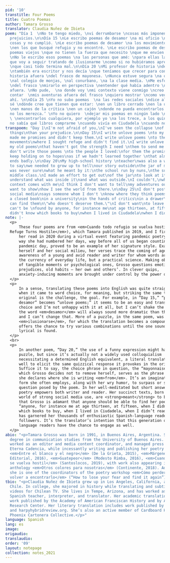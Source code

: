 ```yaml
---
pid: '10'
transtitle: Four Poems
title: Cuatro Poemas
author: Tamara Grosso
translator: Claudia Nuñez de Ibieta
poem: "Día 1  \nNo te tengo miedo, \nvi derrumbarse \ncosas más imponentes \nque tus
  prejuicios.\n\nDía 15 \nLe escribo poemas de desamor \na mi oficio \nque me prometió
  cosas y no cumplió. \nLe escribo poemas de desamor \na los movimientos políticos
  \nen los que busqué refugio y no encontré. \nLe escribo poemas de desamor \na mis
  poemas viejos \nque no tienen la fuerza que necesito \nque me envíen desde el pasado.
  \nNo le escribo esos poemas \na las personas que amé: \npara ellas la promesa \nde
  que voy a seguir tratando de ilusionarme \ncomo si no hubiéramos aprendido juntas
  \nque casi todo termina mal.\n\nDía 20 \nMi profesor de historia \ndel secundario
  \ntambién era escritor y nos decía \nque teníamos que crecer para contar \nnuestra
  historia afuera \ndel frasco de mayonesa. \nNunca estuve segura \na qué se refería:
  \nal colegio de monjas, \nal conurbano, \na la clase media. \nMe esforcé por salir
  \ndel frasco \nmirarlo en perspectiva \nentender qué había adentro \ny qué había
  afuera. \nNo pude,  \na donde voy \nmi contexto viene conmigo \ncreo que no quiero
  contar  \nmis aventuras afuera del frasco \nquiero mostrar \ncomo veo el mundo desde
  ahí. \n\nDía 25 \nYo no subo poemas  \na las redes sociales \ndice alguien que no
  sé \ndónde cree que tienen que estar: \nen un libro cerrado \nen la universidad
  \nen manos de la crítica \nen un cajón \ndonde no pueda encontrarlos nadie \n‘que
  no los merezca.’ \nYo no quiero  \ndejar mis poemas en ningún lado \ndonde no pueda
  \ \nencontrarlos cualquiera, por ejemplo yo \na los trece, a los quince \ncuando
  no sabía qué libros comprarme \ncuando vivía en Ciudadela \ncuando no leía poesía."
transpoem: "Day 1\nI'm not afraid of you,\nI've seen the collapse \nof more impressive
  things\nthan your prejudice.\n\nDay 15\nI write unlove poems \nto my craft\nthat
  made me promises and didn't keep them.\nI write unlove poems \nto the political
  movements\nwhere I sought refuge and didn't find it.\nI write unlove poems \nto
  my old poems\nthat haven't got the strength I need \nthem to send me from the past.\nI
  don't write those poems \nto the people I loved:\nfor them the promise\nthat I will
  keep holding on to hopes\nas if we hadn't learned together \nthat almost everything
  ends badly.\n\nDay 20\nMy high-school history \nteacher\nwas also a writer and used
  to say\nwe needed to grow up to tell\nour story outside\nthe jar of mayonnaise.\nI
  was never sure\nwhat he meant by it:\nthe school run by nuns,\nthe suburbs,\nthe
  middle class.\nI made an effort to get out\nof the jar\nto look at it in perspective\nto
  understand what was inside it\nand what was outside.\nI couldn't,\nwherever I go\nmy
  context comes with me\nI think I don't want to tell\nmy adventures outside the jar\nI
  want to show\nhow I see the world from there.\n\nDay 25\nI don't post poems\non
  social media\nsays someone whom I don't \nknow where they think poems should be:\nin
  a closed book\nin a university\nin the hands of critics\nin a drawer\nwhere no one
  can find them\n\"who doesn't deserve them.\"\nI don't want\nto leave my poems anywhere\nthey
  can't be \nfound by anyone, for instance me\nat age thirteen, at fifteen\nwhen I
  didn't know which books to buy\nwhen I lived in Ciudadela\nwhen I didn't read poetry."
note: |-
  <p>
      These four poems are from <em>Cuando todo refugio se vuelva hostil</em> (<em>When Every
  Refuge Turns Hostile</em>), which Tamara published in 2019, and I first heard
      her read in 2020 during a virtual event featuring pandemic poetry. Just the
      way she had numbered her days, way before all of us began counting each
      pandemic day, proved to be an example of her signature style. Examining
      herself and her social milieu, her verses trace the coming of age and
      awareness of a young and avid reader and writer for whom words are not just
      the currency of everyday life, but a practical science. Making observations
      of tangible moments or psychological ones, Grosso questions emotions,
      prejudices, old habits — her own and others’. In clever quips,
      anxiety-inducing moments are brought under control by the power of words.
  </p>
  <p>
      In a sense, translating these poems into English was quite straightforward
      when it came to word choice, for meaning, but striking the same tone as the
      original is the challenge, the goal. For example, in “Day 15,” “poemas de
      desamor” becomes “unlove poems;” it seems to be an easy and transparent
      choice and I’m not unhappy with it at all, but I can’t shake the sense that
      the word <em>desamor</em> will always sound more dramatic than the word “unlove,”
      and I can’t change that. More of a puzzle, in the same poem, was the verb
      <em>ilusionarse</em>, for which the translation becomes a compound of verbs, and
      offers the chance to try various combinations until the one sounding most
      lyrical is found.
  </p>
  <br>
  <p>
      In another poem, “Day 20,” the use of a funny expression might have posed a
      puzzle, but since it’s actually not a widely used colloquialism
      necessitating a determined English equivalent, a literal translation worked
      well to elicit the same quizzical response it provokes in the original.
      Suffice it to say, the choice phrase in question, the “mayonnaise jar” from
      which Grosso decides not to remove herself, serves as the phrase with which
      she declares where she is writing <em>from</em>. It’s an imaginative metaphor, a
      form she often employs, along with her wry humor, to surpass or solve the
      question posed by the poem. In her well-meditated but short answers, her
      poetry empowers both writer and reader. Her succinct texts, born into a
      world of strong social media use, are <strong>meant</strong> to be shared widely. The fact
      that Grosso is adamant that anyone should be able to find her poems —
      “anyone, for instance me at age thirteen, at fifteen, when I didn’t know
      which books to buy, when I lived in Ciudadela, when I didn’t read poetry” —
      has garnered her thousands of enthusiastic Spanish-language readers and
      followers. It’s the translator’s intention that this generation of English
      language readers have the chance to engage as well.
  </p>
abio: "<p>Tamara Grosso was born in 1991, in Buenos Aires, Argentina. She earned her
  degree in communication studies from the University of Buenos Aires. Grosso has
  worked as an editor and media content coordinator, and managed press for the publisher
  Eterna Cadencia, while incessantly writing and publishing her poetry along the way:
  <em>Entre el blanco y el negro</em> (De la Grieta, 2015), <em>Márgenes</em> (Objeto
  Editorial, 2016), <em>Guatepeor</em> (Modesto Rimba, 2016), <em>Cuando todo refugio
  se vuelva hostil</em> (Santoslocos, 2019), with work also appearing in the poetry
  anthology <em>Otros colores para nosotras</em> (Continente, 2018). Additionally,
  she is one of the coordinators of the poetry workshop <em>Cómo perder el miedo y
  volver a encontrarlo</em> (“How to lose your fear and find it again”). "
tbio: "<p>Claudia Nuñez de Ibieta grew up in Los Angeles, California, and Santiago,
  Chile. In college, she majored in history while translating and subtitling MTV music
  videos for Chilean TV. She lives in Tempe, Arizona, and has worked as a bookseller,
  Spanish teacher, interpreter, and translator. Her academic translation includes
  work published by the Academy of American Franciscan History and by ASU’s Hispanic
  Research Center. Her literary translation includes work published by fiikbooks.org
  and harpyhybridreview.org. She’s also an active member of Cardboard House Press’
  Phoenix Cartonera Collective.</p>"
language: Spanish
lang: es
image:
origaudio:
translaudio:
order: '09'
layout: notepage
collection: notes_2021
---
```

